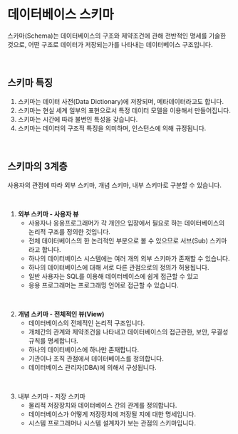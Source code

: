 # 데이터베이스 스키마

스카마(Schema)는 데이터베이스의 구조와 제약조건에 관해 전반적인 명세를 기술한 것으로, 어떤  구조로 데이터가 저장되는가를 나타내는 데이터베이스 구조입니다. 

<br>

## 스키마 특징

1. 스키마는 데이터 사전(Data Dictionary)에 저장되며, 메타데이터라고도 합니다.
2. 스키마는 현실 세계 일부의 표현으로서 특정 데이터 모델을 이용해서 만들어집니다.
3. 스키마는 시간에 따라 불변인 특성을 갖습니다.
4. 스키마는 데이터의 구조적 특징을 의미하며, 인스턴스에 의해 규정됩니다.

<br>

## 스키마의 3계층

사용자의 관점에 따라 외부 스키마, 개념 스키마, 내부 스키마로 구분할 수 있습니다.

<br>

1. **외부 스키마 - 사용자 뷰**
   * 사용자나 응용프로그래머가 각 개인으 입장에서 필요로 하는 데이터베이스의 논리적 구조를 정의한 것입니다.
   * 전체 데이터베이스의 한 논리적인 부분으로 볼 수 있으므로 서브(Sub) 스키마라고 합니다.
   * 하나의 데이터베이스 시스템에는 여러 개의 외부 스키마가 존재할 수 있습니다.
   * 하나의 데이터베이스에 대해 서로 다른 관점으로의 정의가 허용됩니다.
   * 일반 사용자는 SQL를 이용해 데이터베이스에 쉽게 접근할 수 있고
   * 응용 프로그래머는 프로그래밍 언어로 접근할 수 있습니다.

<br>

2. **개념 스키마 - 전체적인 뷰(View)**
   * 데이터베이스의 전체적인 논리적 구조입니다.
   * 개체간의 관계와 제약조건을 나타내고 데이터베이스의 접근관한, 보안, 무결성 규칙를 명세합니다.
   * 하나의 데이터베이스에 하나만 존재합니다.
   * 기관이나 조직 관점에서 데이터베이스를 정의합니다.
   * 데이터베이스 관리자(DBA)에 의해서 구성됩니다.

<br>

3. 내부 스키마 - 저장 스키마
   * 물리적 저장장치와 데이터베이스 간의 관계를 정의합니다.
   * 데이터베이스가 어떻게 저장장치에 저장될 지에 대한 명세입니다.
   * 시스템 프로그래머나 시스템 설계자가 보는 관점의 스키마입니다.

